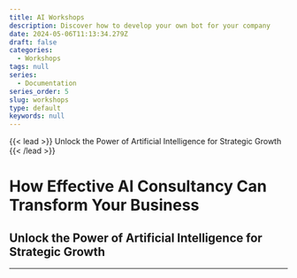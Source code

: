 ```yaml
---
title: AI Workshops
description: Discover how to develop your own bot for your company
date: 2024-05-06T11:13:34.279Z
draft: false
categories:
  - Workshops
tags: null
series:
  - Documentation
series_order: 5
slug: workshops
type: default
keywords: null
---
```

{{< lead >}}
Unlock the Power of Artificial Intelligence for Strategic Growth
{{< /lead >}}

# How Effective AI Consultancy Can Transform Your Business

## Unlock the Power of Artificial Intelligence for Strategic Growth

---
